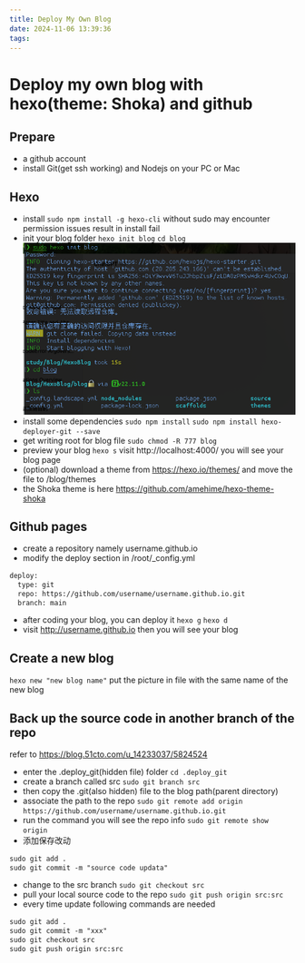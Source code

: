 ```yaml
---
title: Deploy My Own Blog
date: 2024-11-06 13:39:36
tags:
---
```

# Deploy my own blog with hexo(theme: Shoka) and github
## Prepare
- a github account
- install Git(get ssh working) and Nodejs on your PC or Mac
## Hexo
- install
`sudo npm install -g hexo-cli`
without sudo may encounter permission issues result in install fail
- init your blog folder
`hexo init blog`
`cd blog`
![opration](./Deploy-My-Own-Blog/image.png)
- install some dependencies
`sudo npm install`
`sudo npm install hexo-deployer-git --save`
- get writing root for blog file
`sudo chmod -R 777 blog`
- preview your blog
`hexo s`
visit http://localhost:4000/ you will see your blog page
- (optional) download a theme from https://hexo.io/themes/ and move the file to /blog/themes
- the Shoka theme is here https://github.com/amehime/hexo-theme-shoka
## Github pages
- create a repository namely username.github.io
- modify the deploy section in /root/_config.yml
```shell
deploy:
  type: git
  repo: https://github.com/username/username.github.io.git
  branch: main
```
- after coding your blog, you can deploy it
`hexo g`
`hexo d`
- visit http://username.github.io then you will see your blog
## Create a new blog
`hexo new "new blog name"`
put the picture in file with the same name of the new blog
## Back up the source code in another branch of the repo
refer to https://blog.51cto.com/u_14233037/5824524
- enter the .deploy_git(hidden file) folder
`cd .deploy_git`
- create a branch called src
`sudo git branch src`
- then copy the .git(also hidden) file to the blog path(parent directory)
- associate the path to the repo
`sudo git remote add origin https://github.com/username/username.github.io.git`
- run the command you will see the repo info
`sudo git remote show origin`
- 添加保存改动
```shell
sudo git add .
sudo git commit -m "source code updata"
```
- change to the src branch
`sudo git checkout src`
- pull your local source code to the repo
`sudo git push origin src:src`
- every time update following commands are needed
```shell
sudo git add .
sudo git commit -m "xxx"
sudo git checkout src
sudo git push origin src:src
```
